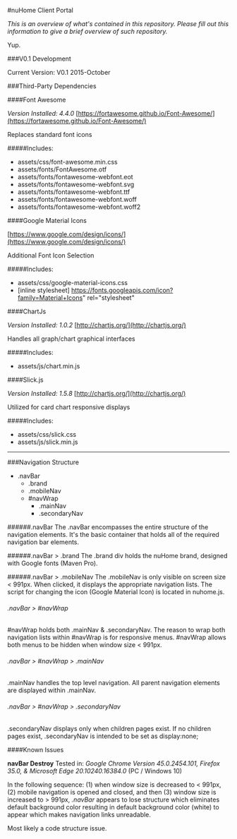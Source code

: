 #nuHome Client Portal

*This is an overview of what's contained in this repository. Please fill out this information to give a brief overview of such repository.*

Yup.


###V0.1 Development

Current Version: V0.1 2015-October


###Third-Party Dependencies

####Font Awesome

*Version Installed: 4.4.0*
[https://fortawesome.github.io/Font-Awesome/](https://fortawesome.github.io/Font-Awesome/)

Replaces standard font icons

#####Includes:

+ assets/css/font-awesome.min.css
+ assets/fonts/FontAwesome.otf
+ assets/fonts/fontawesome-webfont.eot
+ assets/fonts/fontawesome-webfont.svg
+ assets/fonts/fontawesome-webfont.ttf
+ assets/fonts/fontawesome-webfont.woff
+ assets/fonts/fontawesome-webfont.woff2


####Google Material Icons

[https://www.google.com/design/icons/](https://www.google.com/design/icons/)

Additional Font Icon Selection

#####Includes:

+ assets/css/google-material-icons.css
+ [inline stylesheet] https://fonts.googleapis.com/icon?family=Material+Icons" rel="stylesheet"


####ChartJs

*Version Installed: 1.0.2*
[http://chartjs.org/](http://chartjs.org/)

Handles all graph/chart graphical interfaces

#####Includes:

+ assets/js/chart.min.js

####Slick.js

*Version Installed: 1.5.8*
[http://chartjs.org/](http://chartjs.org/)

Utilized for card chart responsive displays

#####Includes:

+ assets/css/slick.css
+ assets/js/slick.min.js

----

###Navigation Structure

+ .navBar
  + .brand
  + .mobileNav
  + #navWrap
    + .mainNav
    + .secondaryNav
    
######.navBar
The .navBar encompasses the entire structure of the navigation elements. It's the basic container that holds all of the required navigation bar elements.

######.navBar > .brand
The .brand div holds the nuHome brand, designed with Google fonts (Maven Pro).

######.navBar > .mobileNav
The .mobileNav is only visible on screen size < 991px. When clicked, it displays the appropriate navigation lists. The script for changing the icon (Google Material Icon) is located in nuhome.js.

###### .navBar > \#navWrap
\#navWrap holds both .mainNav & .secondaryNav. The reason to wrap both navigation lists within \#navWrap is for responsive menus. \#navWrap allows both menus to be hidden when window size < 991px.

###### .navBar > \#navWrap > .mainNav
.mainNav handles the top level navigation. All parent navigation elements are displayed within .mainNav.

###### .navBar > \#navWrap > .secondaryNav
.secondaryNav displays only when children pages exist. If no children pages exist, .secondaryNav is intended to be set as display:none;

####Known Issues

**navBar Destroy** Tested in: *Google Chrome Version 45.0.2454.101, Firefox 35.0, & Microsoft Edge 20.10240.16384.0* (PC / Windows 10)

In the following sequence: (1) when window size is decreased to < 991px, (2) mobile navigation is opened and closed, and then (3) window size is increased to > 991px, *.navBar* appears to lose structure which eliminates default background color resulting in default background color (white) to appear which makes navigation links unreadable.

Most likely a code structure issue.
